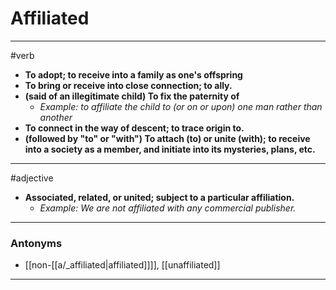 # Affiliated
---
#verb
- **To adopt; to receive into a family as one's offspring**
- **To bring or receive into close connection; to ally.**
- **(said of an illegitimate child) To fix the paternity of**
	- _Example: to affiliate the child to (or on or upon) one man rather than another_
- **To connect in the way of descent; to trace origin to.**
- **(followed by "to" or "with") To attach (to) or unite (with); to receive into a society as a member, and initiate into its mysteries, plans, etc.**
---
#adjective
- **Associated, related, or united; subject to a particular affiliation.**
	- _Example: We are not affiliated with any commercial publisher._
---
### Antonyms
- [[non-[[a/_affiliated|affiliated]]]], [[unaffiliated]]
---
